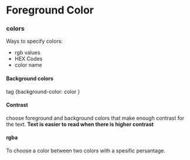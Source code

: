 # Foreground Color
### colors

Ways to specify colors:
* rgb values
* HEX Codes
* color name

#### Background colors
tag {background-color: color } 

#### Contrast
choose foreground and background colors that make enough contrast for the text.
**Text is easier to read when
there is higher contrast**

#### rgba
To choose a color between two colors with a  spesific persantage.

